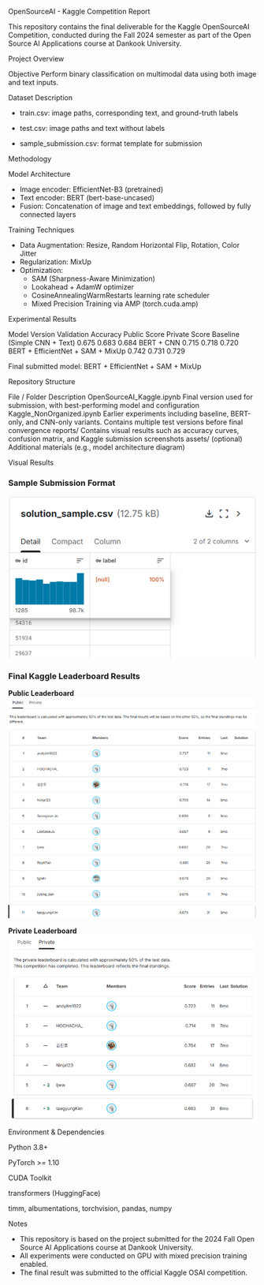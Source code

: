 OpenSourceAI - Kaggle Competition Report

This repository contains the final deliverable for the Kaggle OpenSourceAI Competition, conducted during the Fall 2024 semester as part of the Open Source AI Applications course at Dankook University.


Project Overview

Objective
Perform binary classification on multimodal data using both image and text inputs.

Dataset Description

* train.csv: image paths, corresponding text, and ground-truth labels

* test.csv: image paths and text without labels

* sample_submission.csv: format template for submission


Methodology

Model Architecture
* Image encoder: EfficientNet-B3 (pretrained)
* Text encoder: BERT (bert-base-uncased)
* Fusion: Concatenation of image and text embeddings, followed by fully connected layers

Training Techniques
* Data Augmentation: Resize, Random Horizontal Flip, Rotation, Color Jitter
* Regularization: MixUp
* Optimization:
    * SAM (Sharpness-Aware Minimization)
    * Lookahead + AdamW optimizer
    * CosineAnnealingWarmRestarts learning rate scheduler
    * Mixed Precision Training via AMP (torch.cuda.amp)


Experimental Results

Model Version	Validation Accuracy	Public Score	Private Score
Baseline (Simple CNN + Text)	0.675	0.683	0.684
BERT + CNN	0.715	0.718	0.720
BERT + EfficientNet + SAM + MixUp	0.742	0.731	0.729

Final submitted model:
BERT + EfficientNet + SAM + MixUp


Repository Structure

File / Folder	Description
OpenSourceAI_Kaggle.ipynb	Final version used for submission, with best-performing model and configuration
Kaggle_NonOrganized.ipynb	Earlier experiments including baseline, BERT-only, and CNN-only variants. Contains multiple test versions before final convergence
reports/	Contains visual results such as accuracy curves, confusion matrix, and Kaggle submission screenshots
assets/ (optional)	Additional materials (e.g., model architecture diagram)


Visual Results

### Sample Submission Format  
![Sample CSV](./snapshot/solution_sample_overview.png)

### Final Kaggle Leaderboard Results

**Public Leaderboard**  
![Public Leaderboard](./snapshot/Public_Leaderboard_Result.png)

**Private Leaderboard**  
![Private Leaderboard](./snapshot/Private_Leaderboard_Result.png)


Environment & Dependencies

Python 3.8+

PyTorch >= 1.10

CUDA Toolkit

transformers (HuggingFace)

timm, albumentations, torchvision, pandas, numpy


Notes
* This repository is based on the project submitted for the 2024 Fall Open Source AI Applications course at Dankook University.
* All experiments were conducted on GPU with mixed precision training enabled.
* The final result was submitted to the official Kaggle OSAI competition.